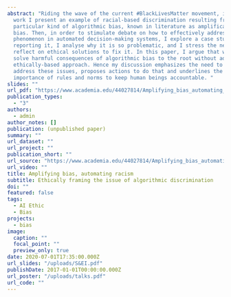 ```yaml
---
abstract: "Riding the wave of the current #BlackLivesMatter movement, in this
  work I present an example of racial-based discrimination resulting from a
  particular kind of algorithmic bias, known in literature as amplification
  bias. Then, in order to stimulate debate on how to effectively address this
  phenomenon in automated decision-making systems, I explore a case study
  reporting it, I analyse why it is so problematic, and I stress the need to
  reflect on ethical solutions to fix it. In this paper, I argue that we cannot
  solve harmful consequences of algorithmic bias to the root without adopting an
  ethically-based approach. Hence my discussion emphasizes the need to urgently
  address these issues, proposes actions to do that and underlines the
  importance of rules and norms to keep human beings accountable. "
slides: ""
url_pdf: "https://www.academia.edu/44027814/Amplifying_bias_automating_racism_Ethically_framing_the_issue_of_algorithmic_discrimination"
publication_types:
  - "3"
authors:
  - admin
author_notes: []
publication: (unpublished paper)
summary: ""
url_dataset: ""
url_project: ""
publication_short: ""
url_source: "https://www.academia.edu/44027814/Amplifying_bias_automating_racism_Ethically_framing_the_issue_of_algorithmic_discrimination"
url_video: ""
title: Amplifying bias, automating racism
subtitle: Ethically framing the issue of algorithmic discrimination
doi: ""
featured: false
tags:
  - AI Ethic
  - Bias
projects:
  - bias
image:
  caption: ""
  focal_point: ""
  preview_only: true
date: 2020-07-01T17:35:00.000Z
url_slides: "/uploads/S&EI.pdf"
publishDate: 2017-01-01T00:00:00.000Z
url_poster: "/uploads/talks.pdf"
url_code: ""
---
```


